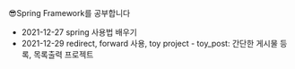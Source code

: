 😎Spring Framework를 공부합니다

<html>
  <body>
    <ul>
      <li>2021-12-27 spring 사용법 배우기</li>
      <li>2021-12-29 redirect, forward 사용, toy project - toy_post: 간단한 게시물 등록, 목록출력 프로젝트</li>
    </ul>
  </body>
  </html>
